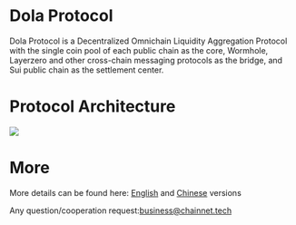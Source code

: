 

# Dola Protocol

Dola Protocol is a Decentralized Omnichain Liquidity Aggregation Protocol with the single coin pool of each public chain as the core, Wormhole, Layerzero and other cross-chain messaging protocols as the bridge, and Sui public chain as the settlement center.

# Protocol Architecture
![](https://fastly.jsdelivr.net/gh/AAweidai/PictureBed@master/taproot/1667976165980OmniPool-Architecture.drawio.png)


# More

More details can be found here: [English](https://github.com/OmniBTC/DOLA-Protocol/tree/main/en) and [Chinese](https://github.com/OmniBTC/DOLA-Protocol/tree/main/cn) versions

Any question/cooperation request:business@chainnet.tech
